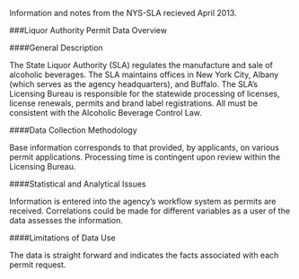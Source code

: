 Information and notes from the NYS-SLA recieved April 2013. 

###Liquor Authority Permit Data Overview####General Description
The State Liquor Authority (SLA) regulates the manufacture and sale of alcoholic beverages.  The SLA maintains offices in New York City, Albany (which serves as the agency headquarters), and Buffalo.  The SLA’s Licensing Bureau is responsible for the statewide processing of licenses, license renewals, permits and brand label registrations.  All must be consistent with the Alcoholic Beverage Control Law.####Data Collection Methodology
Base information corresponds to that provided, by applicants, on various permit applications.  Processing time is contingent upon review within the Licensing Bureau.####Statistical and Analytical Issues
Information is entered into the agency’s workflow system as permits are received.  Correlations could be made for different variables as a user of the data assesses the information.####Limitations of Data Use
The data is straight forward and indicates the facts associated with each permit request.
